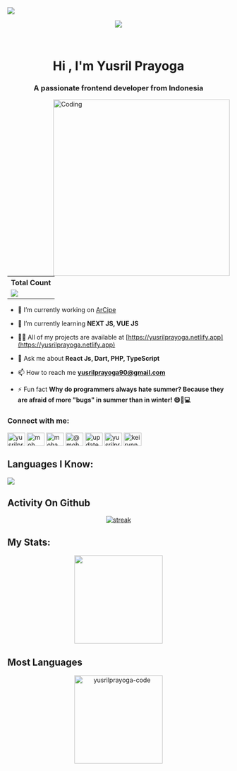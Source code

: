 <img src="https://media.licdn.com/dms/image/D5616AQGGmuWSZQZ5VQ/profile-displaybackgroundimage-shrink_350_1400/0/1704207071405?e=1709769600&v=beta&t=4I-AR5VahvALjmqmlmbEgVzVDMvwfrlAFJkV9OkdidE" >
<p align="center">
<img src="https://readme-typing-svg.demolab.com/?lines=Passionate%20Front%20End%20Developer;Learning%20Next%20Js;1+%2B%20years%20of%20coding%20experience&font=Fira%20Code&center=true&width=700&height=45&color=E55604&vCenter=true&pause=1000&size=25" /></a>
</p><br/>
<h1 align="center" >Hi ,  I'm Yusril Prayoga</h1>
<h3 align="center">A passionate frontend developer from Indonesia</h3>
<img src="https://cdn.dribbble.com/users/50886/screenshots/2710024/coding.gif" alt="Coding" width="400" align="right">

 <table>
    <tr>
      <!-- <th>Profile Views</th> -->
      <th>Total Count</th>
    </tr>
    <tr>
      <td>
         <a href="https://github.com/yusrilprayoga-code"> <img src="https://komarev.com/ghpvc/?username=yusrilprayoga-code&style=for-the-badge&color=brightgreen"> </a>
      </td>
    </tr>
  </table>

- 🔭 I’m currently working on [ArCipe](https://arcipe.netlify.app/)

- 🌱 I’m currently learning **NEXT JS, VUE JS**

- 👨‍💻 All of my projects are available at [https://yusrilprayoga.netlify.app](https://yusrilprayoga.netlify.app)

- 💬 Ask me about **React Js, Dart, PHP, TypeScript**

- 📫 How to reach me **yusrilprayoga90@gmail.com**

- ⚡ Fun fact **Why do programmers always hate summer? Because they are afraid of more "bugs" in summer than in winter! 😄🐞💻**

<h3 align="left">Connect with me:</h3>
<p align="left">
<a href="https://twitter.com/yusrilprayoga" target="blank"><img align="center" src="https://raw.githubusercontent.com/rahuldkjain/github-profile-readme-generator/master/src/images/icons/Social/twitter.svg" alt="yusrilprayoga" height="30" width="40" /></a>
<a href="https://www.linkedin.com/in/moh-yusril-prayoga-802243238/" target="blank"><img align="center" src="https://raw.githubusercontent.com/rahuldkjain/github-profile-readme-generator/master/src/images/icons/Social/linked-in-alt.svg" alt="moh yusril prayoga" height="30" width="40" /></a>
<a href="https://fb.com/mohammad yusril prayoga" target="blank"><img align="center" src="https://raw.githubusercontent.com/rahuldkjain/github-profile-readme-generator/master/src/images/icons/Social/facebook.svg" alt="mohammad yusril prayoga" height="30" width="40" /></a>
<a href="https://www.instagram.com/moh_yusrilprayoga/" target="blank"><img align="center" src="https://raw.githubusercontent.com/rahuldkjain/github-profile-readme-generator/master/src/images/icons/Social/instagram.svg" alt="@moh_yusrilprayoga" height="30" width="40" /></a>
<a href="https://www.youtube.com/c/update kuy" target="blank"><img align="center" src="https://raw.githubusercontent.com/rahuldkjain/github-profile-readme-generator/master/src/images/icons/Social/youtube.svg" alt="update kuy" height="30" width="40" /></a>
<a href="https://www.hackerrank.com/yusrilprayoga-code" target="blank"><img align="center" src="https://raw.githubusercontent.com/rahuldkjain/github-profile-readme-generator/master/src/images/icons/Social/hackerrank.svg" alt="yusrilprayoga-code" height="30" width="40" /></a>
<a href="https://discord.gg/keirynn" target="blank"><img align="center" src="https://raw.githubusercontent.com/rahuldkjain/github-profile-readme-generator/master/src/images/icons/Social/discord.svg" alt="keirynn" height="30" width="40" /></a>
</p>

## Languages I Know:

<p align="left"> <a href="https://github.com/yusrilprayoga-code"><img src="https://skillicons.dev/icons?i=js,php,dart,cpp,typescript,react,vue,nextjs,nodejs,expressjs,laravel,flutter,docker,tailwindcss,bootstrap"> </a> </p>

## Activity On Github
<p align="center">
  <a href="https://github.com/yusrilprayoga-code">      
<img title="stats" alt="streak" src="https://github-readme-streak-stats.herokuapp.com/?user=yusrilprayoga-code&theme=dark&hide_border=true&stroke=f53b3b"/>
</a> 
</p>

## My Stats:
<p align="center">
<img height="200px" src="https://github-readme-stats.vercel.app/api?username=yusrilprayoga-code&hide_border=true&show_icons=true&count_private=true&theme=gruvbox&bg_color=151515">
</p>

## Most Languages
<p align="center"><img height="200px" src="https://github-readme-stats.vercel.app/api/top-langs?username=yusrilprayoga-code&show_icons=true&locale=en&theme=gruvbox&bg_color=151515" alt="yusrilprayoga-code" /></p>


